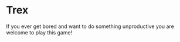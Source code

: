 # Trex
If you ever get bored and want to do something unproductive you are welcome to play this game!
